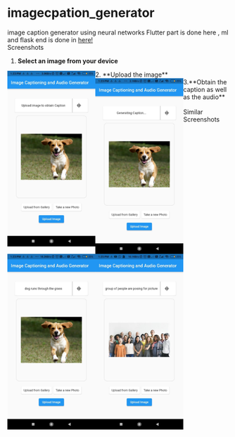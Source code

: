 # imagecpation_generator
image caption generator using  neural networks
Flutter part is done here , ml and flask end is done in <a href="https://github.com/neeraj2403/Live-Image-Caption-Generator" target="blank">here!</a><br>
Screenshots <br>

 1. **Select an image from your device**<br>
<img src="screenshots/selectimage.jpg" align="left" height="400" width="200" >
 2. **Upload the image**<br>  
  <img src="screenshots/clickupload.jpg" align="left" height="400" width="200" >
 3.**Obtain the caption as well as the audio**<br>
  <img src="screenshots/captionformed.jpg" align="left" height="400" width="200"><br>
 Similar Screenshots<br>
  <img src="screenshots/anotherexample.jpg" align="left" height="400" width="200">
 
